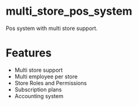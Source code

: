 # multi_store_pos_system
Pos system with multi store support.

# Features
- Multi store support
- Multi employee per store
- Store Roles and Permissions
- Subscription plans
- Accounting system
